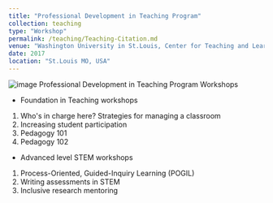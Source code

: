 ```yaml
---
title: "Professional Development in Teaching Program"
collection: teaching
type: "Workshop"
permalink: /teaching/Teaching-Citation.md
venue: "Washington University in St.Louis, Center for Teaching and Learning"
date: 2017
location: "St.Louis MO, USA"
---
```

![image](https://user-images.githubusercontent.com/24442160/166176242-981b3169-521c-47af-a581-efe67bd13558.png)
Professional Development in Teaching Program Workshops
- Foundation in Teaching workshops
1. Who's in charge here? Strategies for managing a classroom 
2. Increasing student participation
3. Pedagogy 101
4. Pedagogy 102

- Advanced level STEM workshops
1. Process-Oriented, Guided-Inquiry Learning (POGIL)
2. Writing assessments in STEM
3. Inclusive research mentoring




